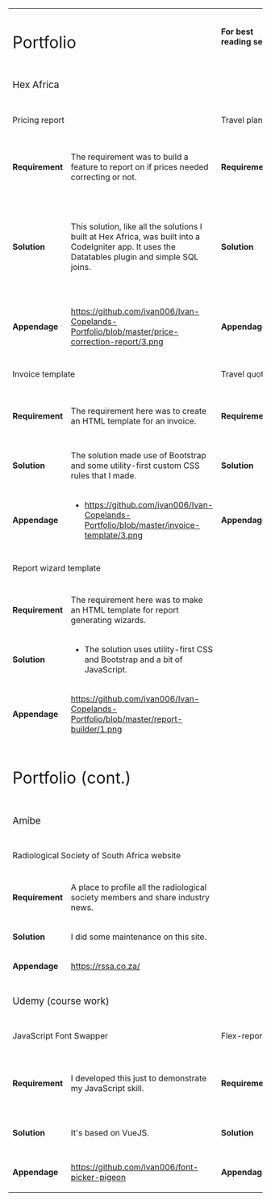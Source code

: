 <table>
<tbody>
<tr>
<td colspan="2">
<h1><span style="font-weight: 400;">Portfolio</span></h1>
</td>
<td>
<p><strong>For best reading see</strong></p>
</td>
<td>
<p><a href="https://ivan006.github.io/Ivan-Copelands-Portfolio/"><span style="font-weight: 400;">https://ivan006.github.io/Ivan-Copelands-Portfolio/</span></a><span style="font-weight: 400;">&nbsp;</span></p>
</td>
</tr>
<tr>
<td colspan="4">
<h3><span style="font-weight: 400;">Hex Africa</span></h3>
</td>
</tr>
<tr>
<td colspan="2">
<h4><span style="font-weight: 400;">Pricing report</span></h4>
</td>
<td colspan="2">
<h4><span style="font-weight: 400;">Travel plans booking system and list</span></h4>
</td>
</tr>
<tr>
<td>
<p><strong>Requirement</strong></p>
</td>
<td>
<p><span style="font-weight: 400;">The requirement was to build a feature to report on if prices needed correcting or not.</span></p>
</td>
<td>
<p><strong>Requirement</strong></p>
</td>
<td>
<p><span style="font-weight: 400;">The requirement here was to make a system that tour operator consultants could use to book trips for their clients.</span></p>
</td>
</tr>
<tr>
<td>
<p><strong>Solution</strong></p>
</td>
<td>
<p><span style="font-weight: 400;">This solution, like all the solutions I built at Hex Africa, was built into a CodeIgniter app. It uses the Datatables plugin and simple SQL joins.</span></p>
</td>
<td>
<p><strong>Solution</strong></p>
</td>
<td>
<p><span style="font-weight: 400;">This solution was mostly built by another developer however I did contribute to this by 1. Developing the template for the calendar (as seen in the screenshot) and 2. Fully developing the &ldquo;Soon to travel&rdquo; list.</span></p>
</td>
</tr>
<tr>
<td>
<p><strong>Appendage</strong></p>
</td>
<td>
<p><a href="https://github.com/ivan006/Ivan-Copelands-Portfolio/blob/master/price-correction-report/3.png"><span style="font-weight: 400;">https://github.com/ivan006/Ivan-Copelands-Portfolio/blob/master/price-correction-report/3.png</span></a><span style="font-weight: 400;">&nbsp;</span></p>
</td>
<td>
<p><strong>Appendage</strong></p>
</td>
<td>
<p><a href="https://github.com/ivan006/Ivan-Copelands-Portfolio/blob/master/booking-dashboard-template/2.png"><span style="font-weight: 400;">https://github.com/ivan006/Ivan-Copelands-Portfolio/blob/master/booking-dashboard-template/2.png</span></a><span style="font-weight: 400;">&nbsp;</span></p>
</td>
</tr>
<tr>
<td colspan="2">
<h4><span style="font-weight: 400;">Invoice template</span></h4>
</td>
<td colspan="2">
<h4><span style="font-weight: 400;">Travel quote template</span></h4>
</td>
</tr>
<tr>
<td>
<p><strong>Requirement</strong></p>
</td>
<td>
<p><span style="font-weight: 400;">The requirement here was to create an HTML template for an invoice.</span></p>
</td>
<td>
<p><strong>Requirement</strong></p>
</td>
<td>
<p><span style="font-weight: 400;">The requirement here was to make the template for a travel quote.</span></p>
</td>
</tr>
<tr>
<td>
<p><strong>Solution</strong></p>
</td>
<td>
<p><span style="font-weight: 400;">The solution made use of Bootstrap and some utility-first custom CSS rules that I made.</span></p>
</td>
<td>
<p><strong>Solution</strong></p>
</td>
<td>
<p><span style="font-weight: 400;">The solution uses utility-first CSS and Bootstrap.</span></p>
</td>
</tr>
<tr>
<td>
<p><strong>Appendage</strong></p>
</td>
<td>
<ul>
<li style="font-weight: 400;"><a href="https://github.com/ivan006/Ivan-Copelands-Portfolio/blob/master/invoice-template/3.png"><span style="font-weight: 400;">https://github.com/ivan006/Ivan-Copelands-Portfolio/blob/master/invoice-template/3.png</span></a><span style="font-weight: 400;">&nbsp;</span></li>
</ul>
</td>
<td>
<p><strong>Appendage</strong></p>
</td>
<td>
<p><a href="https://github.com/ivan006/Ivan-Copelands-Portfolio/blob/master/quote-template/1.png"><span style="font-weight: 400;">https://github.com/ivan006/Ivan-Copelands-Portfolio/blob/master/quote-template/1.png</span></a><span style="font-weight: 400;">&nbsp;</span></p>
</td>
</tr>
<tr>
<td colspan="2">
<h4><span style="font-weight: 400;">Report wizard template</span></h4>
</td>
<td colspan="2">&nbsp;</td>
</tr>
<tr>
<td>
<p><strong>Requirement</strong></p>
</td>
<td>
<p><span style="font-weight: 400;">The requirement here was to make an HTML template for report generating wizards.</span></p>
</td>
<td>&nbsp;</td>
<td>&nbsp;</td>
</tr>
<tr>
<td>
<p><strong>Solution</strong></p>
</td>
<td>
<ul>
<li style="font-weight: 400;"><span style="font-weight: 400;">The solution uses utility-first CSS and Bootstrap and a bit of JavaScript.</span></li>
</ul>
</td>
<td>&nbsp;</td>
<td>&nbsp;</td>
</tr>
<tr>
<td>
<p><strong>Appendage</strong></p>
</td>
<td>
<p><a href="https://github.com/ivan006/Ivan-Copelands-Portfolio/blob/master/report-builder/1.png"><span style="font-weight: 400;">https://github.com/ivan006/Ivan-Copelands-Portfolio/blob/master/report-builder/1.png</span></a><span style="font-weight: 400;">&nbsp;</span></p>
</td>
<td>&nbsp;</td>
<td>&nbsp;</td>
</tr>
<tr>
<td colspan="4">
<h1><span style="font-weight: 400;">Portfolio (cont.)</span></h1>
</td>
</tr>
<tr>
<td colspan="4">
<h3><span style="font-weight: 400;">Amibe</span></h3>
</td>
</tr>
<tr>
<td colspan="2">
<h4><span style="font-weight: 400;">Radiological Society of South Africa website</span></h4>
</td>
<td>&nbsp;</td>
<td>&nbsp;</td>
</tr>
<tr>
<td>
<p><strong>Requirement</strong></p>
</td>
<td>
<p><span style="font-weight: 400;">A place to profile all the radiological society members and share industry news.</span></p>
</td>
<td>&nbsp;</td>
<td>&nbsp;</td>
</tr>
<tr>
<td>
<p><strong>Solution</strong></p>
</td>
<td>
<p><span style="font-weight: 400;">I did some maintenance on this site.</span></p>
</td>
<td>&nbsp;</td>
<td>&nbsp;</td>
</tr>
<tr>
<td>
<p><strong>Appendage</strong></p>
</td>
<td>
<p><a href="https://rssa.co.za/"><span style="font-weight: 400;">https://rssa.co.za/</span></a><span style="font-weight: 400;">&nbsp;</span></p>
</td>
<td>&nbsp;</td>
<td>&nbsp;</td>
</tr>
<tr>
<td colspan="4">
<h3><span style="font-weight: 400;">Udemy (course work)</span></h3>
</td>
</tr>
<tr>
<td colspan="2">
<h4><span style="font-weight: 400;">JavaScript Font Swapper</span></h4>
</td>
<td colspan="2">
<h4><span style="font-weight: 400;">Flex-report</span></h4>
</td>
</tr>
<tr>
<td>
<p><strong>Requirement</strong></p>
</td>
<td>
<p><span style="font-weight: 400;">I developed this just to demonstrate my JavaScript skill.</span></p>
</td>
<td>
<p><strong>Requirement</strong></p>
</td>
<td>
<p><span style="font-weight: 400;">This is a pet project which aims to demonstrate how e-commerce systems can be much more flexible.</span></p>
</td>
</tr>
<tr>
<td>
<p><strong>Solution</strong></p>
</td>
<td>
<p><span style="font-weight: 400;">It's based on VueJS.</span></p>
</td>
<td>
<p><strong>Solution</strong></p>
</td>
<td>
<p><span style="font-weight: 400;">This app uses Laravel and I developed every part of it.</span></p>
</td>
</tr>
<tr>
<td>
<p><strong>Appendage</strong></p>
</td>
<td>
<p><a href="https://github.com/ivan006/font-picker-pigeon"><span style="font-weight: 400;">https://github.com/ivan006/font-picker-pigeon</span></a><span style="font-weight: 400;">&nbsp;</span></p>
</td>
<td>
<p><strong>Appendage</strong></p>
</td>
<td>
<p><a href="https://github.com/ivan006/Flexi-merce-SQL-DB-Production"><span style="font-weight: 400;">https://github.com/ivan006/Flexi-merce-SQL-DB-Production</span></a><span style="font-weight: 400;">&nbsp;</span></p>
</td>
</tr>
</tbody>
</table>
<p><br /><br /></p>
